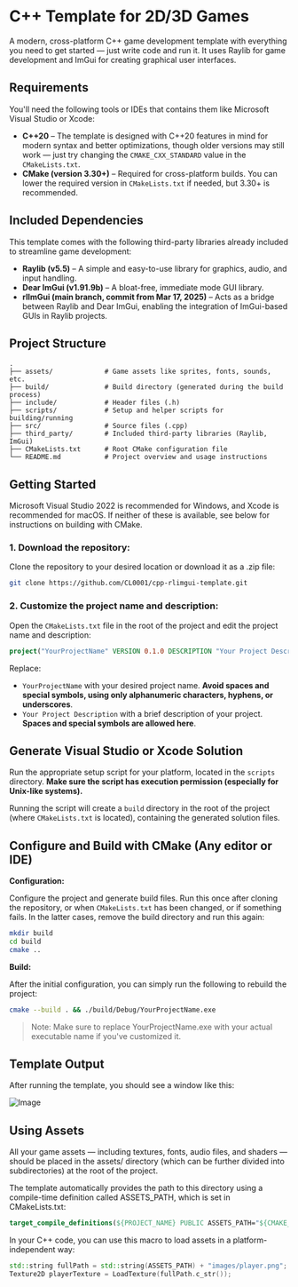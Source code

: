 # C++ Template for 2D/3D Games

A modern, cross-platform C++ game development template with everything you need to get started — just write code and run it. It uses Raylib for game development and ImGui for creating graphical user interfaces. 

## Requirements
You'll need the following tools or IDEs that contains them like Microsoft Visual Studio or Xcode:

- **C++20** – The template is designed with C++20 features in mind for modern syntax and better optimizations, though older versions may still work — just try changing the `CMAKE_CXX_STANDARD` value in the `CMakeLists.txt`.
- **CMake (version 3.30+)** – Required for cross-platform builds. You can lower the required version in `CMakeLists.txt` if needed, but 3.30+ is recommended.


## Included Dependencies
This template comes with the following third-party libraries already included to streamline game development:
- **Raylib (v5.5)** – A simple and easy-to-use library for graphics, audio, and input handling.
- **Dear ImGui (v1.91.9b)** – A bloat-free, immediate mode GUI library.
- **rlImGui (main branch, commit from Mar 17, 2025)** – Acts as a bridge between Raylib and Dear ImGui, enabling the integration of ImGui-based GUIs in Raylib projects.


## Project Structure
```
.
├── assets/             # Game assets like sprites, fonts, sounds, etc.
├── build/              # Build directory (generated during the build process)
├── include/            # Header files (.h)
├── scripts/            # Setup and helper scripts for building/running
├── src/                # Source files (.cpp)
├── third_party/        # Included third-party libraries (Raylib, ImGui)
├── CMakeLists.txt      # Root CMake configuration file
└── README.md           # Project overview and usage instructions
```


## Getting Started
Microsoft Visual Studio 2022 is recommended for Windows, and Xcode is recommended for macOS. If neither of these is available, see below for instructions on building with CMake.

### 1. Download the repository:
Clone the repository to your desired location or download it as a .zip file:

```bash
git clone https://github.com/CL0001/cpp-rlimgui-template.git
```

### 2. Customize the project name and description:
Open the `CMakeLists.txt` file in the root of the project and edit the project name and description:

```cmake
project("YourProjectName" VERSION 0.1.0 DESCRIPTION "Your Project Description" LANGUAGES CXX)
```

Replace:
- `YourProjectName` with your desired project name. **Avoid spaces and special symbols, using only alphanumeric characters, hyphens, or underscores**.
- `Your Project Description` with a brief description of your project. **Spaces and special symbols are allowed here**.


## Generate Visual Studio or Xcode Solution
Run the appropriate setup script for your platform, located in the `scripts` directory. **Make sure the script has execution permission (especially for Unix-like systems).**

Running the script will create a `build` directory in the root of the project (where `CMakeLists.txt` is located), containing the generated solution files.

## Configure and Build with CMake (Any editor or IDE)
**Configuration:**

Configure the project and generate build files. Run this once after cloning the repository, or when `CMakeLists.txt` has been changed, or if something fails. In the latter cases, remove the build directory and run this again:
```bash
mkdir build
cd build
cmake ..
```

**Build:**

After the initial configuration, you can simply run the following to rebuild the project:
```bash
cmake --build . && ./build/Debug/YourProjectName.exe
```

> Note: Make sure to replace YourProjectName.exe with your actual executable name if you've customized it.

## Template Output
After running the template, you should see a window like this:

![Image](https://github.com/user-attachments/assets/89b56cf9-fba1-4f6f-92ae-37dcfba9862a)

## Using Assets
All your game assets — including textures, fonts, audio files, and shaders — should be placed in the assets/ directory (which can be further divided into subdirectories) at the root of the project.

The template automatically provides the path to this directory using a compile-time definition called ASSETS_PATH, which is set in CMakeLists.txt:
```cmake
target_compile_definitions(${PROJECT_NAME} PUBLIC ASSETS_PATH="${CMAKE_SOURCE_DIR}/assets/")
```

In your C++ code, you can use this macro to load assets in a platform-independent way:
```cpp
std::string fullPath = std::string(ASSETS_PATH) + "images/player.png";
Texture2D playerTexture = LoadTexture(fullPath.c_str());
```